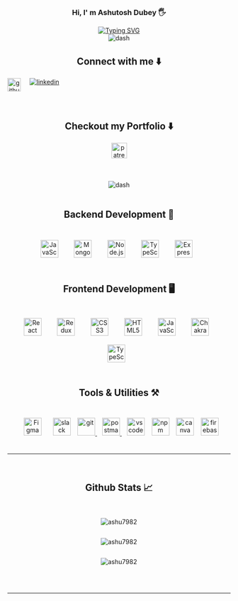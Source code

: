 </hr>
<div align="center">
  <h3>Hi, I' m Ashutosh Dubey 🖐</p> </h3>
  <a href="https://git.io/typing-svg"><img
      src="https://readme-typing-svg.demolab.com?font=Fira+Code&pause=1000&color=29F249&width=435&lines=PASSIONATE+FULL+STACK+WEB+DEVELOPER;LEARNING+DESIGNING+;AND+DEVELOPMENT.."
      alt="Typing SVG" /></a>
</div>
<div align="center">
  <img src="https://user-images.githubusercontent.com/73097560/115834477-dbab4500-a447-11eb-908a-139a6edaec5c.gif"
    alt="dash" />
</div>
<h2 align='center'> Connect with me ⬇️</h2>
<div  style="display:flex; gap:20px" align="center">
  <a  href="mailto:ashutoshdubey7982@gmail.com" target="_blank">
    <img
      src=https://www.google.com/gmail/about/static-2.0/images/logo-gmail.png?fingerprint=c2eaf4aae389c3f885e97081bb197b97
      alt=github style="height: 30px;" />
  </a>
  <a href="https://www.linkedin.com/in/ashutosh-dubey-a62154257/" target="_blank">
    <img src=https://img.shields.io/badge/linkedin-%231E77B5.svg?&style=for-the-badge&logo=linkedin&logoColor=white
      alt=linkedin style="margin-bottom: 5px;" />
  </a>
</div>
<br />
<br />
<div align="center">
  <h2> Checkout my Portfolio ⬇️</h2>
  <a href="https://ashu7982.github.io/" target="_blank">
    <img
      src="https://img.shields.io/static/v1?message=Portfolio&logo=patreon&label=&color=F96854&logoColor=white&labelColor=&style=for-the-badge"
      height="35" alt="patreon logo" />
  </a>
  <br />
</div>

<br />
<br />
<div align="center">
  </br>
  <img src="https://user-images.githubusercontent.com/73097560/115834477-dbab4500-a447-11eb-908a-139a6edaec5c.gif"
    alt="dash" />
</div>
<div>
  <br />

  <h2 align="center">Backend Development 💽</h2>
  <br />
  <div align="center">
    <a href="https://www.javascript.com/" target="_blank"><img style="margin: 10px"
        src="https://profilinator.rishav.dev/skills-assets/javascript-original.svg" alt="JavaScript" title='Jvascript'
        height="40" /></a>
    &nbsp;&nbsp;
    <a href="https://www.mongodb.com/" target="_blank"><img style="margin: 10px"
        src="https://profilinator.rishav.dev/skills-assets/mongodb-original-wordmark.svg" alt="MongoDB" title="MongoDB"
        height="40" /></a>
    &nbsp;&nbsp;
    <a href="https://nodejs.org/" target="_blank"><img style="margin: 10px"
        src="https://encrypted-tbn0.gstatic.com/images?q=tbn:ANd9GcRt-luwzWIsU71KDMtJR7T4GsrIm1gdmrchSg" title="NodeJS"
        alt="Node.js" height="40" /></a>
    &nbsp;&nbsp;
    <a href="https://www.typescriptlang.org/" target="_blank"><img style="margin: 10px"
        src="https://profilinator.rishav.dev/skills-assets/typescript-original.svg" alt="TypeScript" title="TypeScript"
        height="40" /></a>
    &nbsp;&nbsp;
    <a href="https://expressjs.com/" target="_blank"><img style="margin: 10px"
        src="https://w7.pngwing.com/pngs/925/447/png-transparent-express-js-node-js-javascript-mongodb-node-js-text-trademark-logo.png"
        title="ExpressJS" alt="Express.js" height="40" /></a>
    &nbsp;&nbsp;
    <br />
  </div>
  <br />
  <h2 align="center">Frontend Development 🖥️</h2>
  <br />
  <div align="center">
    <a href="https://reactjs.org/" target="_blank"><img style="margin: 10px"
        src="https://profilinator.rishav.dev/skills-assets/react-original-wordmark.svg" alt="React" height="40" /></a>
    &nbsp;&nbsp;
    <a href="https://redux.js.org/" target="_blank"><img style="margin: 10px"
        src="https://profilinator.rishav.dev/skills-assets/redux-original.svg" alt="Redux" height="40" /></a>
    &nbsp;&nbsp;
    <a href="https://www.w3schools.com/css/" target="_blank"><img style="margin: 10px"
        src="https://profilinator.rishav.dev/skills-assets/css3-original-wordmark.svg" alt="CSS3" height="40" /></a>
    &nbsp;&nbsp;
    <a href="https://en.wikipedia.org/wiki/HTML5" target="_blank"><img style="margin: 10px"
        src="https://profilinator.rishav.dev/skills-assets/html5-original-wordmark.svg" alt="HTML5" height="40" /></a>
    &nbsp;&nbsp;
    <a href="https://www.javascript.com/" target="_blank"><img style="margin: 10px"
        src="https://profilinator.rishav.dev/skills-assets/javascript-original.svg" alt="JavaScript" height="40" /></a>
    &nbsp;&nbsp;
    <a href="https://chakra-ui.com/" target="_blank"><img style="margin: 10px"
        src="https://profilinator.rishav.dev/skills-assets/chakraui.png" alt="Chakra UI" height="40" /></a>
    &nbsp;&nbsp;
    <a href="https://www.typescriptlang.org/" target="_blank"><img style="margin: 10px"
        src="https://profilinator.rishav.dev/skills-assets/typescript-original.svg" alt="TypeScript" height="40" /></a>
    &nbsp;&nbsp;
    <br />
  </div>
  <br />

  <div align="center">
    <h2>Tools & Utilities ⚒️</h2>
    <br />
    <a href="https://www.figma.com/" target="_blank"><img style="margin: 10px"
        src="https://profilinator.rishav.dev/skills-assets/figma-icon.svg" alt="Figma" height="40" /></a>
    &nbsp;&nbsp;
    <img src="https://cdn.jsdelivr.net/gh/devicons/devicon/icons/slack/slack-original.svg" height="40"
      alt="slack logo" />
    &nbsp;&nbsp;
    <a href="https://git-scm.com/" target="_blank" rel="noreferrer"> <img
        src="https://www.vectorlogo.zone/logos/git-scm/git-scm-icon.svg" alt="git" width="40" height="40" /> </a>
    &nbsp;&nbsp;
    <a href="https://postman.com" target="_blank" rel="noreferrer"> <img
        src="https://www.vectorlogo.zone/logos/getpostman/getpostman-icon.svg" alt="postman" width="40" height="40" />
    </a>
    &nbsp;&nbsp;
    <img src="https://cdn.jsdelivr.net/gh/devicons/devicon/icons/vscode/vscode-original.svg" height="40"
      alt="vscode logo" />
    &nbsp;&nbsp;
    <img src="https://cdn.jsdelivr.net/gh/devicons/devicon/icons/npm/npm-original-wordmark.svg" height="40"
      alt="npm logo" />
    &nbsp;&nbsp;
    <img src="https://cdn.jsdelivr.net/gh/devicons/devicon/icons/canva/canva-original.svg" height="40"
      alt="canva logo" />
    &nbsp;&nbsp;
    <a href="https://firebase.google.com/" target="_blank" rel="noreferrer"> <img
        src="https://www.vectorlogo.zone/logos/firebase/firebase-icon.svg" alt="firebase" width="40" height="40" /> </a>
  </div>
</div>
<br />
<hr>
</br>
<div align="center">
  <h2>Github Stats 📈</h2>
  <br />
  <div style="display: flex; flex-direction:column; justify-content: center;">
    <p><img
       src="https://github-readme-streak-stats.herokuapp.com/?user=ashu7982&theme=tokyonight"
      alt="ashu7982" /></p>
    <p>
       <img 
        src="https://github-readme-stats.vercel.app/api?username=ashu7982&theme=tokyonight&show_icons=true&locale=en"
        alt="ashu7982" /> 
    </p>
  </div>
  <p><img 
        src="https://github-readme-stats.vercel.app/api/top-langs?username=ashu7982&theme=tokyonight&show_icons=true&locale=en&layout=compact"
        alt="ashu7982" /></p>
  <br />

  <br />

</div>
<hr />
